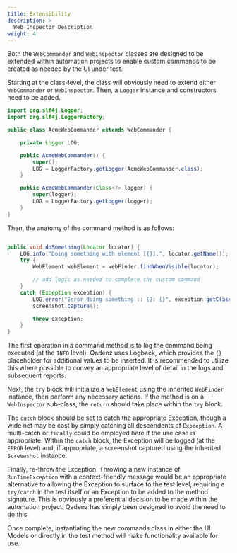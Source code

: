 ```yaml
---
title: Extensibility
description: >
  Web Inspector Description
weight: 4
---
```


Both the `WebCommander` and `WebInspector` classes are designed to be extended within automation projects to enable custom commands to be created as needed by the UI under test.

Starting at the class-level, the class will obviously need to extend either `WebCommander` or `WebInspector`. Then, a `Logger` instance and constructors need to be added.

```java
import org.slf4j.Logger;
import org.slf4j.LoggerFactory;

public class AcmeWebCommander extends WebCommander {

    private Logger LOG;

    public AcmeWebCommander() {
        super();
        LOG = LoggerFactory.getLogger(AcmeWebCommander.class);
    }

    public AcmeWebCommander(Class<?> logger) {
        super(logger);
        LOG = LoggerFactory.getLogger(logger);
    }
}
```

Then, the anatomy of the command method is as follows:

```java

public void doSomething(Locator locator) {
    LOG.info("Doing something with element [{}].", locator.getName());
    try {
        WebElement webElement = webFinder.findWhenVisible(locator);

        // add logic as needed to complete the custom command
    }
    catch (Exception exception) {
        LOG.error("Error doing something :: {}: {}", exception.getClass().getSimpleName(), exception.getMessage());
        screenshot.capture();

        throw exception;
    }
}
```

The first operation in a command method is to log the command being executed (at the `INFO` level). Qadenz uses Logback, which provides the `{}` placeholder for additional values to be inserted. It is recommended to utilize this where possible to convey an appropriate level of detail in the logs and subsequent reports.

Next, the `try` block will initialize a `WebElement` using the inherited `WebFinder` instance, then perform any necessary actions. If the method is on a `WebInspector` sub-class, the `return` should take place within the `try` block.

The `catch` block should be set to catch the appropriate Exception, though a wide net may be cast by simply catching all descendents of `Expception`. A multi-catch or `finally` could be employed here if the use case is appropriate. Within the `catch` block, the Exception will be logged (at the `ERROR` level) and, if appropriate, a screenshot captured using the inherited `Screenshot` instance.

Finally, re-throw the Exception. Throwing a new instance of `RunTimeException` with a context-friendly message would be an appropriate alternative to allowing the Exception to surface to the test level, requiring a `try/catch` in the test itself or an Exception to be added to the method signature. This is obviously a preferential decision to be made within the automation project. Qadenz has simply been designed to avoid the need to do this.

Once complete, instantiating the new commands class in either the UI Models or directly in the test method will make functionality available for use.

